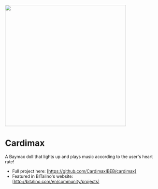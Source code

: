<img src="media/cardimax_doll.jpg" width="400"/>

# Cardimax
A Baymax doll that lights up and plays music according to the user's heart rate!

- Full project here: [https://github.com/CardimaxIBEB/cardimax]
- Featured in BITalino's website: [http://bitalino.com/en/community/projects]

   